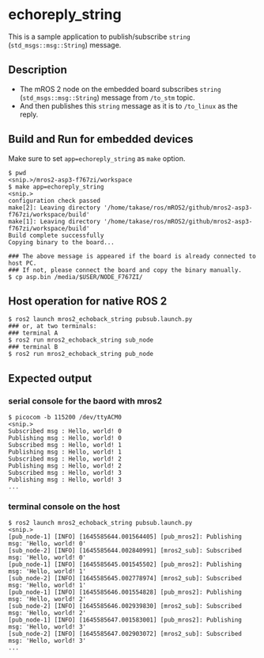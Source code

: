 # echoreply_string

This is a sample application to publish/subscribe `string` (`std_msgs::msg::String`) message.

## Description

- The mROS 2 node on the embedded board subscribes `string` (`std_msgs::msg::String`) message from `/to_stm` topic.
- And then publishes this `string` message as it is to `/to_linux` as the reply.

## Build and Run for embedded devices

Make sure to set `app=echoreply_string` as `make` option.

```
$ pwd
<snip.>/mros2-asp3-f767zi/workspace
$ make app=echoreply_string
<snip.>
configuration check passed
make[2]: Leaving directory '/home/takase/ros/mROS2/github/mros2-asp3-f767zi/workspace/build'
make[1]: Leaving directory '/home/takase/ros/mROS2/github/mros2-asp3-f767zi/workspace/build'
Build complete successfully
Copying binary to the board...

### The above message is appeared if the board is already connected to host PC.
### If not, please connect the board and copy the binary manually.
$ cp asp.bin /media/$USER/NODE_F767ZI/
```

## Host operation for native ROS 2

```
$ ros2 launch mros2_echoback_string pubsub.launch.py
### or, at two terminals:
### terminal A
$ ros2 run mros2_echoback_string sub_node
### terminal B
$ ros2 run mros2_echoback_string pub_node
```

## Expected output

### serial console for the baord with mros2

```
$ picocom -b 115200 /dev/ttyACM0 
<snip.>
Subscribed msg : Hello, world! 0
Publishing msg : Hello, world! 0
Subscribed msg : Hello, world! 1
Publishing msg : Hello, world! 1
Subscribed msg : Hello, world! 2
Publishing msg : Hello, world! 2
Subscribed msg : Hello, world! 3
Publishing msg : Hello, world! 3
...
```

### terminal console on the host

```
$ ros2 launch mros2_echoback_string pubsub.launch.py 
<snip.>
[pub_node-1] [INFO] [1645585644.001564405] [pub_mros2]: Publishing msg: 'Hello, world! 0'
[sub_node-2] [INFO] [1645585644.002840991] [mros2_sub]: Subscribed msg: 'Hello, world! 0'
[pub_node-1] [INFO] [1645585645.001545502] [pub_mros2]: Publishing msg: 'Hello, world! 1'
[sub_node-2] [INFO] [1645585645.002778974] [mros2_sub]: Subscribed msg: 'Hello, world! 1'
[pub_node-1] [INFO] [1645585646.001554828] [pub_mros2]: Publishing msg: 'Hello, world! 2'
[sub_node-2] [INFO] [1645585646.002939830] [mros2_sub]: Subscribed msg: 'Hello, world! 2'
[pub_node-1] [INFO] [1645585647.001583001] [pub_mros2]: Publishing msg: 'Hello, world! 3'
[sub_node-2] [INFO] [1645585647.002903072] [mros2_sub]: Subscribed msg: 'Hello, world! 3'
...
```
